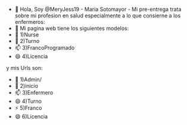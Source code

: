 - 👋 Hola, Soy @MeryJess19 - Maria Sotomayor - Mi pre-entrega trata sobre mi profesion en salud especialmente a lo que consierne a los enfermeros:
- 👀 Mi pagina web tiene los siguientes modelos:
- 🌱 1)Nurse
- 💞️ 2)Turno
- 📫 3)FrancoProgramado
- 😄 4)Licencia

y mis Urls son: 

- 🌱 1)Admin/
- 💞️ 2)inicio
- 📫 3)Enfermero
- 😄 4)Turno
- ⚡ 5)Franco
- 😄 6)Licencia

<!--- Para iniciar el servidor deben tener previamente **Django** instalado. Luego deben escribir el comando en su terminal: python manage.py runserver ---¡¡ Se deben respetar espacios y escritura!!
--->
